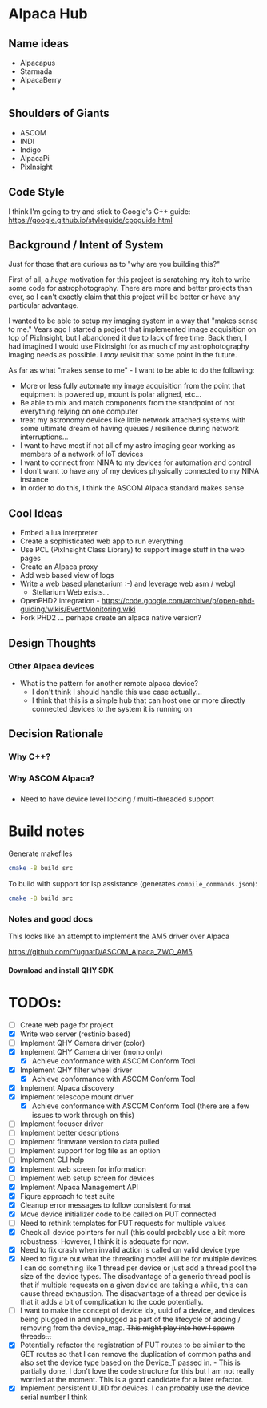 # Alpaca Hub

## Name ideas
- Alpacapus
- Starmada
- AlpacaBerry
-

## Shoulders of Giants
- ASCOM
- INDI
- Indigo
- AlpacaPi
- PixInsight

## Code Style
I think I'm going to try and stick to Google's C++ guide:
https://google.github.io/styleguide/cppguide.html

## Background / Intent of System
Just for those that are curious as to "why are you building this?"

First of all, a *huge* motivation for this project is scratching my
itch to write some code for astrophotography. There are more and better
projects than ever, so I can't exactly claim that this project will
be better or have any particular advantage.

I wanted to be able to setup my imaging system in a way that "makes
sense to me." Years ago I started a project that implemented image
acquisition on top of PixInsight, but I abandoned it due to lack of
free time. Back then, I had imagined I would use PixInsight for as
much of my astrophotography imaging needs as possible. I _may_ revisit
that some point in the future.

As far as what "makes sense to me" - I want to be able to do the
following:
- More or less fully automate my image acquisition from the point that
  equipment is powered up, mount is polar aligned, etc...
- Be able to mix and match components from the standpoint of not
  everything relying on one computer
- treat my astronomy devices like little network attached systems with
  some ultimate dream of having queues / resilience during network
  interruptions...
- I want to have most if not all of my astro imaging gear working as
   members of a network of IoT devices
- I want to connect from NINA to my devices for automation and control
- I don't want to have any of my devices physically connected to my
  NINA instance
- In order to do this, I think the ASCOM Alpaca standard makes sense

## Cool Ideas
- Embed a lua interpreter
- Create a sophisticated web app to run everything
- Use PCL (PixInsight Class Library) to support image stuff in the web pages
- Create an Alpaca proxy
- Add web based view of logs
- Write a web based planetarium :-) and leverage web asm / webgl
  - Stellarium Web exists...
- OpenPHD2 integration - https://code.google.com/archive/p/open-phd-guiding/wikis/EventMonitoring.wiki
- Fork PHD2 ... perhaps create an alpaca native version?

## Design Thoughts

### Other Alpaca devices
- What is the pattern for another remote alpaca device?
  - I don't think I should handle this use case actually...
  - I think that this is a simple hub that can host one or more
    directly connected devices to the system it is running on

## Decision Rationale

### Why C++?

### Why ASCOM Alpaca?

###

- Need to have device level locking / multi-threaded support

# Build notes


Generate makefiles
``` bash
cmake -B build src
```

To build with support for lsp assistance (generates `compile_commands.json`):
``` bash
cmake -B build src
```

### Notes and good docs

This looks like an attempt to implement the AM5 driver over Alpaca

https://github.com/YugnatD/ASCOM_Alpaca_ZWO_AM5


#### Download and install QHY SDK


# TODOs:
 - [ ] Create web page for project
 - [x] Write web server (restinio based)
 - [ ] Implement QHY Camera driver (color)
 - [x] Implement QHY Camera driver (mono only)
    - [x] Achieve conformance with ASCOM Conform Tool
 - [x] Implement QHY filter wheel driver
   - [x] Achieve conformance with ASCOM Conform Tool
 - [x] Implement Alpaca discovery
 - [x] Implement telescope mount driver
    - [x] Achieve conformance with ASCOM Conform Tool (there are a few issues to
      work through on this)
 - [ ] Implement focuser driver
 - [ ] Implement better descriptions
 - [ ] Implement firmware version to data pulled
 - [ ] Implement support for log file as an option
 - [ ] Implement CLI help
 - [x] Implement web screen for information
 - [ ] Implement web setup screen for devices
 - [x] Implement Alpaca Management API
 - [x] Figure approach to test suite
 - [x] Cleanup error messages to follow consistent format
 - [x] Move device initializer code to be called on PUT connected
 - [ ] Need to rethink templates for PUT requests for multiple values
 - [x] Check all device pointers for null (this could probably use a bit more
       robustness. However, I think it is adequate for now.
 - [x] Need to fix crash when invalid action is called on valid device type
 - [x] Need to figure out what the threading model will be for multiple devices
       I can do something like 1 thread per device or just add a thread pool the
       size of the device types. The disadvantage of a generic thread pool
       is that if multiple requests on a given device are taking a while, this
       can cause thread exhaustion. The disadvantage of a thread per device is
       that it adds a bit of complication to the code potentially.
 - [ ] I want to make the concept of device idx, uuid of a device, and
       devices being plugged in and unplugged as part of the lifecycle
       of adding / removing from the device_map. ~~This might play into
       how I spawn threads...~~
 - [x] Potentially refactor the registration of PUT routes to be similar to the
       GET routes so that I can remove the duplication of common paths
       and also set the device type based on the Device_T passed in.
       - This is partially done, I don't love the code structure for this
         but I am not really worried at the moment. This is a good candidate
         for a later refactor.
 - [x] Implement persistent UUID for devices. I can probably use the
       device serial number I think
